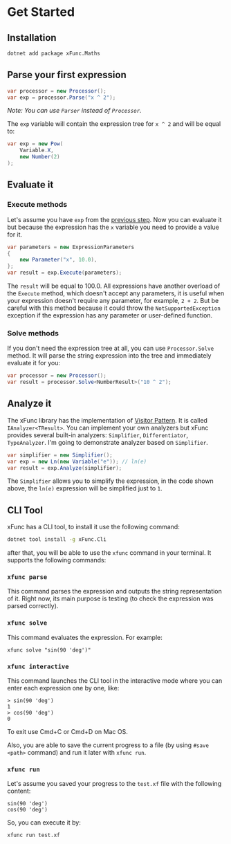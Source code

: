 # Get Started 

## Installation

```bash
dotnet add package xFunc.Maths
```

## Parse your first expression

```csharp
var processor = new Processor();
var exp = processor.Parse("x ^ 2");
```

*Note: You can use `Parser` instead of `Processor`.*

The `exp` variable will contain the expression tree for `x ^ 2` and will be equal to:

```csharp
var exp = new Pow(
    Variable.X,
    new Number(2)
);
```

## Evaluate it

### Execute methods

Let's assume you have `exp` from the [previous step](#parse-your-first-expression). Now you can evaluate it but because the expression has the `x` variable you need to provide a value for it.

```csharp
var parameters = new ExpressionParameters
{
    new Parameter("x", 10.0),
};
var result = exp.Execute(parameters);
```

The `result` will be equal to 100.0. All expressions have another overload of the `Execute` method, which doesn't accept any parameters, it is useful when your expression doesn't require any parameter, for example, `2 + 2`. But be careful with this method because it could throw the `NotSupportedException` exception if the expression has any parameter or user-defined function.

### Solve methods

If you don't need the expression tree at all, you can use `Processor.Solve` method. It will parse the string expression into the tree and immediately evaluate it for you:

```csharp
var processor = new Processor();
var result = processor.Solve<NumberResult>("10 ^ 2");
```

## Analyze it

The xFunc library has the implementation of [Visitor Pattern](https://en.wikipedia.org/wiki/Visitor_pattern). It is called `IAnalyzer<TResult>`. You can implement your own analyzers but xFunc provides several built-in analyzers: `Simplifier`, `Differentiator`, `TypeAnalyzer`. I'm going to demonstrate analyzer based on `Simplifier`.

```csharp
var simplifier = new Simplifier();
var exp = new Ln(new Variable("e")); // ln(e)
var result = exp.Analyze(simplifier);
```

The `Simplifier` allows you to simplify the expression, in the code shown above, the `ln(e)` expression will be simplified just to `1`.

## CLI Tool

xFunc has a CLI tool, to install it use the following command:

```bash
dotnet tool install -g xFunc.Cli
```

after that, you will be able to use the `xfunc` command in your terminal. It supports the following commands:

### `xfunc parse`

This command parses the expression and outputs the string representation of it. Right now, its main purpose is testing (to check the expression was parsed correctly).

### `xfunc solve`

This command evaluates the expression. For example:

```
xfunc solve "sin(90 'deg')"
```

### `xfunc interactive`

This command launches the CLI tool in the interactive mode where you can enter each expression one by one, like:

```
> sin(90 'deg')
1
> cos(90 'deg')
0
```

To exit use Cmd+C or Cmd+D on Mac OS.

Also, you are able to save the current progress to a file (by using `#save <path>` command) and run it later with `xfunc run`.

### `xfunc run`

Let's assume you saved your progress to the `test.xf` file with the following content:

```
sin(90 'deg')
cos(90 'deg')
```

So, you can execute it by:

```
xfunc run test.xf
```